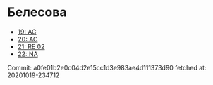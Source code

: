 # Белесова
- [19: AC](19.md)
- [20: AC](20.md)
- [21: RE 02](21.md)
- [22: NA](22.md)

Commit: a0fe01b2e0c04d2e15cc1d3e983ae4d111373d90
 fetched at: 20201019-234712
